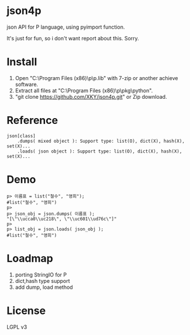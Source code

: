 json4p
======
json API for P language, using pyimport function.

It's just for fun, so i don't want report about this. Sorry.

Install
====
1. Open "C:\Program Files (x86)\p\p.lib" with 7-zip or another achieve software.
2. Extract all files at "C:\Program Files (x86)\p\pkg\python".
3. "git clone https://github.com/XKY/json4p.git" or Zip download.

Reference
=====
    json[class]
        .dumps( mixed object ): Support type: list(O), dict(X), hash(X), set(X)...
        .loads( json object ): Support type: list(O), dict(X), hash(X), set(X)...

Demo
=====
    p> 이름표 = list("철수", "영희");
    #list("철수", "영희")
    p> 
    p> json_obj = json.dumps( 이름표 );
    "[\"\\ucca0\\uc218\", \"\\uc601\\ud76c\"]"
    p> 
    p> list_obj = json.loads( json_obj );
    #list("철수", "영희")

Loadmap
=======
  1. porting StringIO for P
  2. dict,hash type support
  3. add dump, load method

License
=======
LGPL v3
